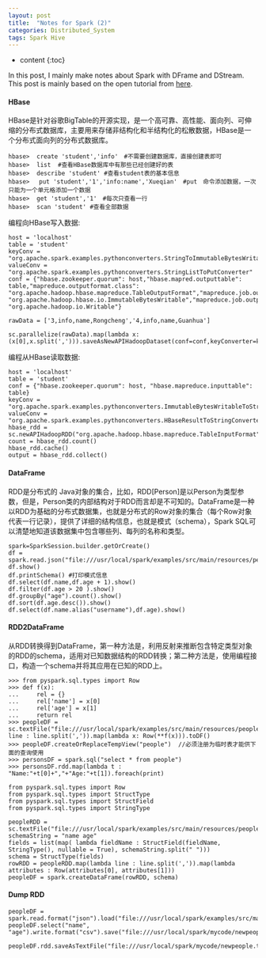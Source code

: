 ```yaml
---
layout: post
title:  "Notes for Spark (2)"
categories: Distributed_System
tags: Spark Hive
--- 
```


* content
{:toc}

In this post, I mainly make notes about Spark with DFrame and DStream. This post is mainly based on the open tutorial from [here](http://dblab.xmu.edu.cn/blog/1709-2/).





#### **HBase**

HBase是针对谷歌BigTable的开源实现，是一个高可靠、高性能、面向列、可伸缩的分布式数据库，主要用来存储非结构化和半结构化的松散数据，HBase是一个分布式面向列的分布式数据库。
```
hbase>  create 'student','info'　#不需要创建数据库，直接创建表即可
hbase>  list  #查看HBase数据库中有那些已经创建好的表
hbase>  describe 'student' #查看student表的基本信息
hbase> 　put 'student','1','info:name','Xueqian'　#put　命令添加数据，一次只能为一个单元格添加一个数据
hbase>  get 'student','1'　#每次只查看一行
hbase>  scan 'student' #查看全部数据
```
编程向HBase写入数据:
```
host = 'localhost'
table = 'student'
keyConv = "org.apache.spark.examples.pythonconverters.StringToImmutableBytesWritableConverter"
valueConv = "org.apache.spark.examples.pythonconverters.StringListToPutConverter"
conf = {"hbase.zookeeper.quorum": host,"hbase.mapred.outputtable": table,"mapreduce.outputformat.class": "org.apache.hadoop.hbase.mapreduce.TableOutputFormat","mapreduce.job.output.key.class": "org.apache.hadoop.hbase.io.ImmutableBytesWritable","mapreduce.job.output.value.class": "org.apache.hadoop.io.Writable"}
 
rawData = ['3,info,name,Rongcheng','4,info,name,Guanhua']

sc.parallelize(rawData).map(lambda x: (x[0],x.split(','))).saveAsNewAPIHadoopDataset(conf=conf,keyConverter=keyConv,valueConverter=valueConv)
```
编程从HBase读取数据:
```
host = 'localhost'
table = 'student'
conf = {"hbase.zookeeper.quorum": host, "hbase.mapreduce.inputtable": table}
keyConv = "org.apache.spark.examples.pythonconverters.ImmutableBytesWritableToStringConverter"
valueConv = "org.apache.spark.examples.pythonconverters.HBaseResultToStringConverter"
hbase_rdd = sc.newAPIHadoopRDD("org.apache.hadoop.hbase.mapreduce.TableInputFormat","org.apache.hadoop.hbase.io.ImmutableBytesWritable","org.apache.hadoop.hbase.client.Result",keyConverter=keyConv,valueConverter=valueConv,conf=conf)
count = hbase_rdd.count()
hbase_rdd.cache()
output = hbase_rdd.collect()
```

#### **DataFrame**
RDD是分布式的 Java对象的集合，比如，RDD[Person]是以Person为类型参数，但是，Person类的内部结构对于RDD而言却是不可知的。DataFrame是一种以RDD为基础的分布式数据集，也就是分布式的Row对象的集合（每个Row对象代表一行记录），提供了详细的结构信息，也就是模式（schema），Spark SQL可以清楚地知道该数据集中包含哪些列、每列的名称和类型。
```
spark=SparkSession.builder.getOrCreate()
df = spark.read.json("file:///usr/local/spark/examples/src/main/resources/people.json")
df.show()
df.printSchema() #打印模式信息
df.select(df.name,df.age + 1).show()
df.filter(df.age > 20 ).show()
df.groupBy("age").count().show()
df.sort(df.age.desc()).show()
df.select(df.name.alias("username"),df.age).show()
```

#### **RDD2DataFrame**
从RDD转换得到DataFrame，第一种方法是，利用反射来推断包含特定类型对象的RDD的schema，适用对已知数据结构的RDD转换；第二种方法是，使用编程接口，构造一个schema并将其应用在已知的RDD上。
```
>>> from pyspark.sql.types import Row
>>> def f(x):
...     rel = {}
...     rel['name'] = x[0]
...     rel['age'] = x[1]
...     return rel
>>> peopleDF = sc.textFile("file:///usr/local/spark/examples/src/main/resources/people.txt").map(lambda line : line.split(',')).map(lambda x: Row(**f(x))).toDF()
>>> peopleDF.createOrReplaceTempView("people")  //必须注册为临时表才能供下面的查询使用
>>> personsDF = spark.sql("select * from people")
>>> personsDF.rdd.map(lambda t : "Name:"+t[0]+","+"Age:"+t[1]).foreach(print)
```

```
from pyspark.sql.types import Row
from pyspark.sql.types import StructType
from pyspark.sql.types import StructField
from pyspark.sql.types import StringType

peopleRDD = sc.textFile("file:///usr/local/spark/examples/src/main/resources/people.txt")
schemaString = "name age"
fields = list(map( lambda fieldName : StructField(fieldName, StringType(), nullable = True), schemaString.split(" ")))
schema = StructType(fields)
rowRDD = peopleRDD.map(lambda line : line.split(',')).map(lambda attributes : Row(attributes[0], attributes[1]))
peopleDF = spark.createDataFrame(rowRDD, schema)
```
#### **Dump RDD**
```
peopleDF = spark.read.format("json").load("file:///usr/local/spark/examples/src/main/resources/people.json")
peopleDF.select("name", "age").write.format("csv").save("file:///usr/local/spark/mycode/newpeople.csv")

peopleDF.rdd.saveAsTextFile("file:///usr/local/spark/mycode/newpeople.txt")
```